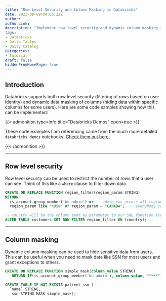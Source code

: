 ```yaml
---
title: "Row Level Security and Column Masking in Databricks"
date: 2023-09-09T04:06:22Z
author:
authorLink:
description: "Implement row-level security and dynamic column masking in Databricks with Unity Catalog. SQL examples for data governance, access control, and sensitive data protection in Delta tables."
tags:
- Databricks
- Delta Tables
- Unity Catalog
categories:
- Tutorial
draft: false
hiddenFromHomePage: true
---
```


## Introduction

Databricks supports both row level security (filtering of rows based on user identity) and dynamic data masking of columns (hiding data within specific columns for some users). Here are some code samples showing how this can be implemented: 


{{< admonition type=info title="Databricks Demos" open=true >}}

These code examples I am referencing came from the much more detailed `databricks demos` notebooks. [Check them out here.](https://www.databricks.com/resources/demos/tutorials/governance/table-acl-and-dynamic-views-with-uc)

{{< /admonition >}}


***
## Row level security
Row level security can be used to restrict the number of rows that a user can see. Think of this like a `where` clause to filter down data.

```sql
CREATE OR REPLACE FUNCTION region_filter(region_param STRING) 
RETURN 
  is_account_group_member('bu_admin') or -- admin can access all regions
  region_param like "%US%" or region_param = "CANADA";  -- everybody can access regions containing US or CANADA

-- country will be the column send as parameter to our SQL function (country_param)
ALTER TABLE customers SET ROW FILTER region_filter ON (country);
```

***
## Column masking
Dynamic column masking can be used to hide sensitive data from users. This can be useful when you need to mask data like SSN for most users and grant exceptions to others.

```sql
CREATE OR REPLACE FUNCTION simple_mask(column_value STRING)
   RETURN IF(is_account_group_member('bu_admin'), column_value, "****");

CREATE TABLE IF NOT EXISTS patient_ssn (
  `name` STRING,
   ssn STRING MASK simple_mask);
```
